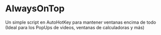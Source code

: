 # AlwaysOnTop
Un simple script en AutoHotKey para mantener ventanas encima de todo
(Ideal para los PopUps de videos, ventanas de calculadoras y más)
